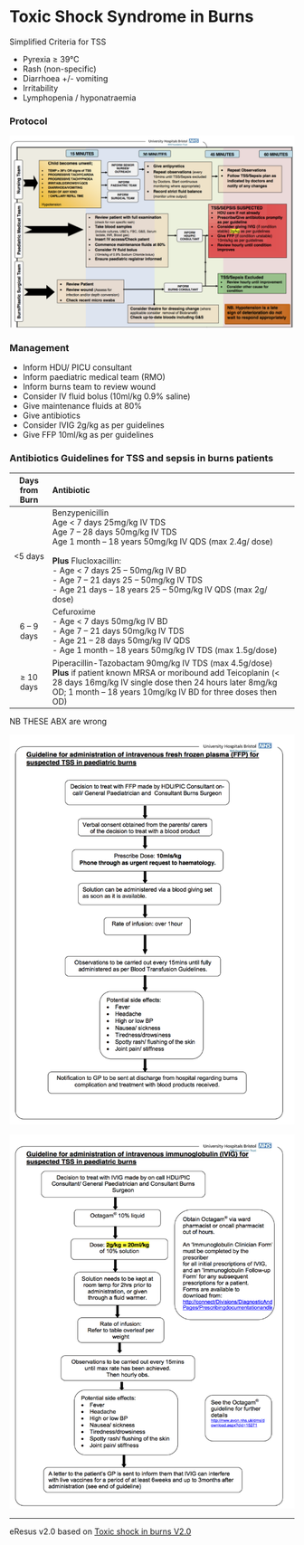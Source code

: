 
# Toxic Shock Syndrome in Burns
Simplified Criteria for TSS
- Pyrexia ≥ 39°C
- Rash (non-specific)
- Diarrhoea +/- vomiting
- Irritability
- Lymphopenia / hyponatraemia

### Protocol
![TSS protocol](./guidelines.md/TSS_burns.png)

### Management
- Inform HDU/ PICU consultant
- Inform paediatric medical team (RMO)
- Inform burns team to review wound
- Consider IV fluid bolus (10ml/kg 0.9% saline) 
- Give maintenance fluids at 80%
- Give antibiotics
- Consider IVIG 2g/kg as per guidelines
- Give FFP 10ml/kg as per guidelines

### Antibiotics Guidelines for TSS and sepsis in burns patients

|Days from Burn | Antibiotic|
|:-------------:|:----------|
|<5 days | Benzypenicillin <br/> Age < 7 days 25mg/kg IV TDS <br/> Age 7 – 28 days 50mg/kg IV TDS<br/>Age 1 month – 18 years 50mg/kg IV QDS (max 2.4g/ dose)<br/><br/> __Plus__ Flucloxacillin:<br/> - Age < 7 days 25 – 50mg/kg IV BD<br/> - Age 7 – 21 days 25 – 50mg/kg IV TDS<br/> - Age 21 days – 18 years 25 – 50mg/kg IV QDS (max 2g/ dose)|
|6 – 9 days | Cefuroxime <br/> - Age < 7 days 50mg/kg IV BD <br/> - Age 7 – 21 days 50mg/kg IV TDS<br/> - Age 21 – 28 days 50mg/kg IV QDS <br/> - Age 1 month – 18 years 50mg/kg IV TDS (max 1.5g/dose)|
|≥ 10 days| Piperacillin-Tazobactam 90mg/kg IV TDS (max 4.5g/dose)<br/> __Plus__ if patient known MRSA or moribound add Teicoplanin (< 28 days 16mg/kg IV single dose then 24 hours later 8mg/kg OD; 1 month – 18 years 10mg/kg IV BD for three doses then OD)|

NB THESE ABX are wrong

![FFP in Burns](./guidelines.md/TSS_burns_FFP.png)

![IVIG in burns](./guidelines.md/TSS_burns_IVIG.png)

--- 
eResus v2.0 based on [Toxic shock in burns V2.0](http://workspaces/sites/Teams/ChildrensEmergencyDepartment/guidelines/BCH_guidelines/1/index.html#17054)
